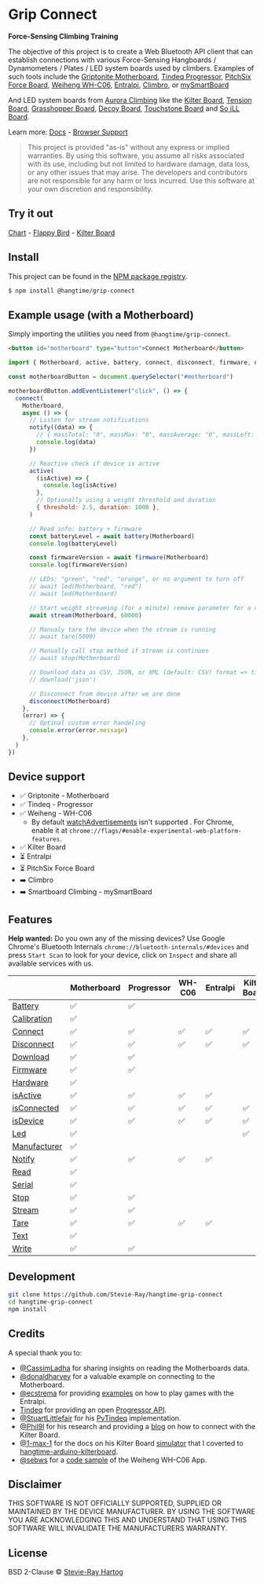# Grip Connect

**Force-Sensing Climbing Training**

The objective of this project is to create a Web Bluetooth API client that can establish connections with various
Force-Sensing Hangboards / Dynamometers / Plates / LED system boards used by climbers. Examples of such tools include
the [Griptonite Motherboard](https://griptonite.io/shop/motherboard/),
[Tindeq Progressor](https://tindeq.com/product/progressor/),
[PitchSix Force Board](https://pitchsix.com/products/force-board-portable),
[Weiheng WH-C06](https://weihengmanufacturer.com/products/wh-c06-bluetooth-300kg-hanging-scale/),
[Entralpi](https://entralpi.com/), [Climbro](https://climbro.com/), or
[mySmartBoard](https://www.smartboard-climbing.com/)

And LED system boards from [Aurora Climbing](https://auroraclimbing.com/) like the
[Kilter Board](https://settercloset.com/pages/the-kilter-board),
[Tension Board](https://tensionclimbing.com/product/tension-board-2/),
[Grasshopper Board](https://grasshopperclimbing.com/products/),
[Decoy Board](https://decoy-holds.com/pages/decoy-board), [Touchstone Board](https://touchstoneboardapp.com/) and
[So iLL Board](https://apps.apple.com/us/app/so-ill-board/id1358056082).

Learn more: [Docs](https://stevie-ray.github.io/hangtime-grip-connect/) -
[Browser Support](https://caniuse.com/web-bluetooth)

> This project is provided "as-is" without any express or implied warranties. By using this software, you assume all
> risks associated with its use, including but not limited to hardware damage, data loss, or any other issues that may
> arise. The developers and contributors are not responsible for any harm or loss incurred. Use this software at your
> own discretion and responsibility.

## Try it out

[Chart](https://grip-connect.vercel.app/) - [Flappy Bird](https://grip-connect-flappy-bird.vercel.app/) -
[Kilter Board](https://grip-connect-kilter-board.vercel.app/?route=p1083r15p1117r15p1164r12p1185r12p1233r13p1282r13p1303r13p1372r13p1392r14p1505r15)

## Install

This project can be found in the [NPM package registry](https://www.npmjs.com/package/@hangtime/grip-connect).

```sh [npm]
$ npm install @hangtime/grip-connect
```

## Example usage (with a Motherboard)

Simply importing the utilities you need from `@hangtime/grip-connect`.

```html
<button id="motherboard" type="button">Connect Motherboard</button>
```

```js
import { Motherboard, active, battery, connect, disconnect, firmware, notify, stream } from "@hangtime/grip-connect"

const motherboardButton = document.querySelector("#motherboard")

motherboardButton.addEventListener("click", () => {
  connect(
    Motherboard,
    async () => {
      // Listen for stream notifications
      notify((data) => {
        // { massTotal: "0", massMax: "0", massAverage: "0", massLeft: "0", massCenter: "0", massRight: "0" }
        console.log(data)
      })

      // Reactive check if device is active
      active(
        (isActive) => {
          console.log(isActive)
        },
        // Optionally using a weight threshold and duration
        { threshold: 2.5, duration: 1000 },
      )

      // Read info: battery + firmware
      const batteryLevel = await battery(Motherboard)
      console.log(batteryLevel)

      const firmwareVersion = await firmware(Motherboard)
      console.log(firmwareVersion)

      // LEDs: "green", "red", "orange", or no argument to turn off
      // await led(Motherboard, "red")
      // await led(Motherboard)

      // Start weight streaming (for a minute) remove parameter for a continues stream
      await stream(Motherboard, 60000)

      // Manualy tare the device when the stream is running
      // await tare(5000)

      // Manually call stop method if stream is continues
      // await stop(Motherboard)

      // Download data as CSV, JSON, or XML (default: CSV) format => timestamp, frame, battery, samples, masses
      // download('json')

      // Disconnect from device after we are done
      disconnect(Motherboard)
    },
    (error) => {
      // Optinal custom error handeling
      console.error(error.message)
    },
  )
})
```

## Device support

- ✅ Griptonite - Motherboard
- ✅ Tindeq - Progressor
- ✅ Weiheng - WH-C06
  - By default [watchAdvertisements](https://chromestatus.com/feature/5180688812736512) isn't supported . For Chrome,
    enable it at `chrome://flags/#enable-experimental-web-platform-features`.
- ✅ Kilter Board
- ⏳ Entralpi
- ⏳ PitchSix Force Board
- ➡️ Climbro
- ➡️ Smartboard Climbing - mySmartBoard

## Features

**Help wanted:** Do you own any of the missing devices? Use Google Chrome's Bluetooth Internals
`chrome://bluetooth-internals/#devices` and press `Start Scan` to look for your device, click on `Inspect` and share all
available services with us.

|                                                                                          | Motherboard | Progressor | WH-C06 | Entralpi | Kilter Board | Force Board | Climbro | mySmartBoard |
| ---------------------------------------------------------------------------------------- | ----------- | ---------- | ------ | -------- | ------------ | ----------- | ------- | ------------ |
| [Battery](https://stevie-ray.github.io/hangtime-grip-connect/api/battery.html)           | ✅          | ✅         |        |          |              | ✅          |         |              |
| [Calibration](https://stevie-ray.github.io/hangtime-grip-connect/api/calibration.html)   | ✅          |            |        |          |              |             |         |              |
| [Connect](https://stevie-ray.github.io/hangtime-grip-connect/api/connect.html)           | ✅          | ✅         | ✅     | ✅       | ✅           | ✅          |         |              |
| [Disconnect](https://stevie-ray.github.io/hangtime-grip-connect/api/disconnect.html)     | ✅          | ✅         | ✅     | ✅       | ✅           |             |         |              |
| [Download](https://stevie-ray.github.io/hangtime-grip-connect/api/download.html)         | ✅          | ✅         |        |          |              |             |         |              |
| [Firmware](https://stevie-ray.github.io/hangtime-grip-connect/api/firmware.html)         | ✅          | ✅         |        |          |              |             |         |              |
| [Hardware](https://stevie-ray.github.io/hangtime-grip-connect/api/hardware.html)         | ✅          |            |        |          |              |             |         |              |
| [isActive](https://stevie-ray.github.io/hangtime-grip-connect/api/is-active.html)        | ✅          | ✅         | ✅     | ✅       |              |             |         |              |
| [isConnected](https://stevie-ray.github.io/hangtime-grip-connect/api/is-connected.html)  | ✅          | ✅         | ✅     | ✅       | ✅           |             |         |              |
| [isDevice](https://stevie-ray.github.io/hangtime-grip-connect/api/is-device.html)        | ✅          | ✅         | ✅     | ✅       | ✅           |             |         |              |
| [Led](https://stevie-ray.github.io/hangtime-grip-connect/api/led.html)                   | ✅          |            |        |          | ✅           |             |         |              |
| [Manufacturer](https://stevie-ray.github.io/hangtime-grip-connect/api/manufacturer.html) | ✅          |            |        |          |              | ✅          |         |              |
| [Notify](https://stevie-ray.github.io/hangtime-grip-connect/api/notify.html)             | ✅          | ✅         | ✅     | ✅       |              |             |         |              |
| [Read](https://stevie-ray.github.io/hangtime-grip-connect/api/read.html)                 | ✅          |            |        |          |              |             |         |              |
| [Serial](https://stevie-ray.github.io/hangtime-grip-connect/api/serial.html)             | ✅          |            |        |          |              |             |         |              |
| [Stop](https://stevie-ray.github.io/hangtime-grip-connect/api/stop.html)                 | ✅          | ✅         |        |          |              |             |         |              |
| [Stream](https://stevie-ray.github.io/hangtime-grip-connect/api/stream.html)             | ✅          | ✅         |        |          |              |             |         |              |
| [Tare](https://stevie-ray.github.io/hangtime-grip-connect/api/tare.html)                 | ✅          | ✅         | ✅     | ✅       |              |             |         |              |
| [Text](https://stevie-ray.github.io/hangtime-grip-connect/api/text.html)                 | ✅          |            |        |          |              |             |         |              |
| [Write](https://stevie-ray.github.io/hangtime-grip-connect/api/write.html)               | ✅          | ✅         |        |          |              |             |         |              |

## Development

```bash
git clone https://github.com/Stevie-Ray/hangtime-grip-connect
cd hangtime-grip-connect
npm install
```

## Credits

A special thank you to:

- [@CassimLadha](https://github.com/CassimLadha) for sharing insights on reading the Motherboards data.
- [@donaldharvey](https://github.com/donaldharvey) for a valuable example on connecting to the Motherboard.
- [@ecstrema](https://github.com/ecstrema) for providing [examples](https://github.com/ecstrema/entralpi-games) on how
  to play games with the Entralpi.
- [Tindeq](https://tindeq.com/) for providing an open [Progressor API](https://tindeq.com/progressor_api/).
- [@StuartLittlefair](https://github.com/StuartLittlefair) for his
  [PyTindeq](https://github.com/StuartLittlefair/PyTindeq) implementation.
- [@Phil9l](https://github.com/phil9l) for his research and providing a [blog](https://bazun.me/blog/kiterboard/) on how
  to connect with the Kilter Board.
- [@1-max-1](https://github.com/1-max-1) for the docs on his Kilter Board
  [simulator](https://github.com/1-max-1/fake_kilter_board) that I coverted to
  [hangtime-arduino-kilterboard](https://github.com/Stevie-Ray/hangtime-arduino-kilterboard).
- [@sebws](https://github.com/sebws) for a [code sample](https://github.com/sebws/Crane) of the Weiheng WH-C06 App.

## Disclaimer

THIS SOFTWARE IS NOT OFFICIALLY SUPPORTED, SUPPLIED OR MAINTAINED BY THE DEVICE MANUFACTURER. BY USING THE SOFTWARE YOU
ARE ACKNOWLEDGING THIS AND UNDERSTAND THAT USING THIS SOFTWARE WILL INVALIDATE THE MANUFACTURERS WARRANTY.

## License

BSD 2-Clause © [Stevie-Ray Hartog](https://github.com/Stevie-Ray)
